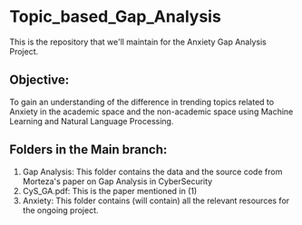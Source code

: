 # Topic_based_Gap_Analysis

This is the repository that we'll maintain for the Anxiety Gap Analysis Project. 

## Objective:
To gain an understanding of the difference in trending topics related to Anxiety in the academic space and the non-academic space using Machine Learning and Natural Language Processing.

## Folders in the Main branch:
1. Gap Analysis: This folder contains the data and the source code from Morteza's paper on Gap Analysis in CyberSecurity
2. CyS_GA.pdf: This is the paper mentioned in (1)
3. Anxiety: This folder contains (will contain) all the relevant resources for the ongoing project.
